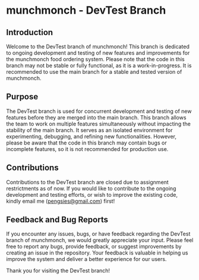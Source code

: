 # munchmonch - DevTest Branch

## Introduction
Welcome to the DevTest branch of munchmonch! This branch is dedicated to ongoing development and testing of new features and improvements for the munchmonch food ordering system. Please note that the code in this branch may not be stable or fully functional, as it is a work-in-progress. It is recommended to use the main branch for a stable and tested version of munchmonch.

## Purpose
The DevTest branch is used for concurrent development and testing of new features before they are merged into the main branch. This branch allows the team to work on multiple features simultaneously without impacting the stability of the main branch. It serves as an isolated environment for experimenting, debugging, and refining new functionalities. However, please be aware that the code in this branch may contain bugs or incomplete features, so it is not recommended for production use.

## Contributions
Contributions to the DevTest branch are closed due to assignment restrictments as of now. If you would like to contribute to the ongoing development and testing efforts, or wish to improve the existing code, kindly email me (pengsies@gmail.com) first! 

## Feedback and Bug Reports
If you encounter any issues, bugs, or have feedback regarding the DevTest branch of munchmonch, we would greatly appreciate your input. Please feel free to report any bugs, provide feedback, or suggest improvements by creating an issue in the repository. Your feedback is valuable in helping us improve the system and deliver a better experience for our users.

Thank you for visiting the DevTest branch!
